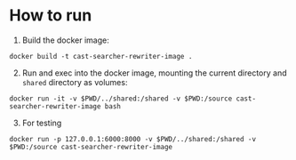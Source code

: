 # How to run

1. Build the docker image:

`docker build -t cast-searcher-rewriter-image .`

2. Run and exec into the docker image, mounting the current directory and `shared` directory as volumes:

`docker run -it -v $PWD/../shared:/shared -v $PWD:/source cast-searcher-rewriter-image bash`

3. For testing

`docker run -p 127.0.0.1:6000:8000 -v $PWD/../shared:/shared -v $PWD:/source cast-searcher-rewriter-image`